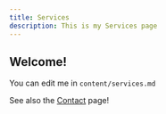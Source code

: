 ```yaml
---
title: Services
description: This is my Services page
---
```


## Welcome!

You can edit me in <code>content/services.md</code>

See also the [Contact](/contact) page!
